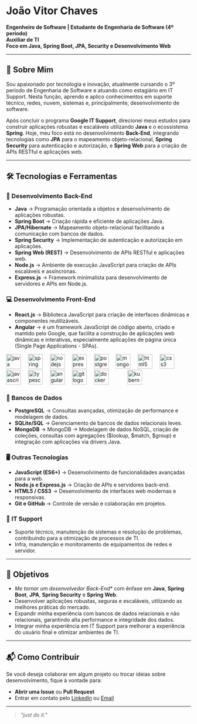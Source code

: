  # João Vitor Chaves  
**Engenheiro de Software | Estudante de Engenharia de Software (4º período)**  
**Auxiliar de TI**  
**Foco em Java, Spring Boot, JPA, Security e Desenvolvimento Web**  

---

## 📌 Sobre Mim

Sou apaixonado por tecnologia e inovação, atualmente cursando o 3º período de Engenharia de Software e atuando como estagiário em IT Support. Nesta função, aprendo e aplico conhecimentos em suporte técnico, redes, nuvem, sistemas e, principalmente, desenvolvimento de software.

Após concluir o programa **Google IT Support**, direcionei meus estudos para construir aplicações robustas e escaláveis utilizando **Java** e o ecossistema **Spring**. Hoje, meu foco está no desenvolvimento **Back-End**, integrando tecnologias como **JPA** para o mapeamento objeto-relacional, **Spring Security** para autenticação e autorização, e **Spring Web** para a criação de APIs RESTful e aplicações web.

---

## 🛠 Tecnologias e Ferramentas  

### 🚀 Desenvolvimento Back-End  
- **Java** → Programação orientada a objetos e desenvolvimento de aplicações robustas.  
- **Spring Boot** → Criação rápida e eficiente de aplicações Java.  
- **JPA/Hibernate** → Mapeamento objeto-relacional facilitando a comunicação com bancos de dados.  
- **Spring Security** → Implementação de autenticação e autorização em aplicações.  
- **Spring Web (REST)** → Desenvolvimento de APIs RESTful e aplicações web.  
- **Node.js** → Ambiente de execução JavaScript para criação de APIs escaláveis e assíncronas.  
- **Express.js** → Framework minimalista para desenvolvimento de servidores e APIs em Node.js.  

### 💻 Desenvolvimento Front-End  
- **React.js** → Biblioteca JavaScript para criação de interfaces dinâmicas e componentes reutilizáveis.  
- **Angular** → é um framework JavaScript de código aberto, criado e mantido pelo Google, que facilita a construção de aplicações web dinâmicas e interativas, especialmente aplicações de página única (Single Page Applications - SPAs). 

<div align="left">
  <img src="https://cdn.jsdelivr.net/gh/devicons/devicon/icons/java/java-original.svg" height="40" alt="java logo"  />
  <img width="12" />
  <img src="https://cdn.jsdelivr.net/gh/devicons/devicon/icons/spring/spring-original.svg" height="40" alt="spring logo"  />
  <img width="12" />
  <img src="https://cdn.jsdelivr.net/gh/devicons/devicon/icons/nodejs/nodejs-original.svg" height="40" alt="nodejs logo"  />
  <img width="12" />
  <img src="https://cdn.jsdelivr.net/gh/devicons/devicon/icons/express/express-original.svg" height="40" alt="express logo"  />
  <img width="12" />
  <img src="https://cdn.jsdelivr.net/gh/devicons/devicon/icons/postgresql/postgresql-original.svg" height="40" alt="postgresql logo"  />
  <img width="12" />
  <img src="https://cdn.jsdelivr.net/gh/devicons/devicon/icons/mongodb/mongodb-original.svg" height="40" alt="mongodb logo"  />
  <img width="12" />
  <img src="https://cdn.jsdelivr.net/gh/devicons/devicon/icons/html5/html5-original.svg" height="40" alt="html5 logo"  />
  <img width="12" />
  <img src="https://cdn.jsdelivr.net/gh/devicons/devicon/icons/css3/css3-original.svg" height="40" alt="css3 logo"  />
  <img width="12" />
  <img src="https://cdn.jsdelivr.net/gh/devicons/devicon/icons/javascript/javascript-original.svg" height="40" alt="javascript logo"  />
  <img width="12" />
  <img src="https://cdn.jsdelivr.net/gh/devicons/devicon/icons/typescript/typescript-original.svg" height="40" alt="typescript logo"  />
  <img width="12" />
  <img src="https://cdn.jsdelivr.net/gh/devicons/devicon/icons/angular/angular-original.svg" height="40" alt="angular logo"  />
  <img width="12" />
  <img src="https://cdn.jsdelivr.net/gh/devicons/devicon/icons/git/git-original.svg" height="40" alt="git logo"  />
  <img width="12" />
  <img src="https://cdn.jsdelivr.net/gh/devicons/devicon/icons/docker/docker-original.svg" height="40" alt="docker logo"  />
  <img width="12" />
  <img width="12" />
  <img width="12" />
  <img src="https://cdn.jsdelivr.net/gh/devicons/devicon/icons/kubernetes/kubernetes-plain.svg" height="40" alt="kubernetes logo"  />
</div>


###

### 💾 Bancos de Dados
- **PostgreSQL** → Consultas avançadas, otimização de performance e modelagem de dados.
- **SQLite/SQL** → Gerenciamento de bancos de dados relacionais leves.
- **MongoDB** → MongoDB → Modelagem de dados NoSQL, criação de coleções, consultas com agregações ($lookup, $match, $group) e integração com aplicações via drivers Java.

### 🖥️ Outras Tecnologias
- **JavaScript (ES6+)** → Desenvolvimento de funcionalidades avançadas para a web.
- **Node.js e Express.js** → Criação de APIs e servidores back-end.
- **HTML5 / CSS3** → Desenvolvimento de interfaces web modernas e responsivas.
- **Git e GitHub** → Controle de versão e colaboração em projetos.

### 🔧 IT Support
- Suporte técnico, manutenção de sistemas e resolução de problemas, contribuindo para a otimização de processos de TI.
- Infra, manutenção e monitoramento de equipamentos de redes e servidor.

---

## 🎯 Objetivos

- *Me tornar um desenvolvedor Back-End** com ênfase em **Java**, **Spring Boot**, **JPA**, **Spring Security** e **Spring Web**.
- Desenvolver aplicações robustas, seguras e escaláveis, utilizando as melhores práticas do mercado.
- Expandir minha experiência com bancos de dados relacionais e não relacionais, garantindo alta performance e integridade dos dados.
- Integrar minha experiência em IT Support para melhorar a experiência do usuário final e otimizar ambientes de TI.

---

## 📬 Como Contribuir  

Se você deseja colaborar em algum projeto ou trocar ideias sobre desenvolvimento, fique à vontade para:

- **Abrir uma Issue** ou **Pull Request**  
- Entrar em contato pelo [LinkedIn](https://www.linkedin.com/in/jo%C3%A3o-vitor-chaves-9412912b7) ou [Email](mailto:chavesprogrammer@gmail.com)

---

> *"just do it."* 
